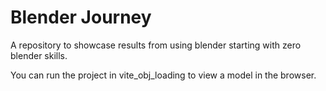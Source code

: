 # Blender Journey
A repository to showcase results from using blender starting with zero blender skills.

You can run the project in vite_obj_loading to view a model in the browser.

